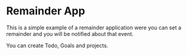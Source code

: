 # Remainder App

This is a simple example of a remainder application were you can set a remainder and you will be notified about that event.

You can create Todo, Goals and projects.


